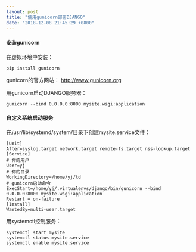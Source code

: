 ```yaml
---
layout: post
title: "使用gunicorn部署DJANGO"
date: "2018-12-08 21:45:29 +0800"
---
```


#### 安装gunicorn

在虚拟环境中安装：

    pip install gunicorn

gunicorn的官方网站：
http://www.gunicorn.org

用gunicorn启动DJANGO服务器：

    gunicorn --bind 0.0.0.0:8000 mysite.wsgi:application

#### 自定义系统启动服务

在/usr/lib/systemd/system/目录下创建mysite.service文件：

```
[Unit]
After=syslog.target network.target remote-fs.target nss-lookup.target
[Service]
# 你的用户
User=yj
# 你的目录
WorkingDirectory=/home/yj/td
# gunicorn启动命令
ExecStart=/home/yj/.virtualenvs/django/bin/gunicorn --bind 0.0.0.0:8000 mysite.wsgi:application
Restart = on-failure
[Install]
WantedBy=multi-user.target
```
用systemctl控制服务：

    systemctl start mysite
    systemctl status mysite.service
    systemctl enable mysite.service
    
